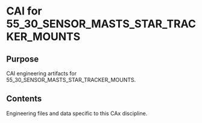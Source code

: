 # CAI for 55_30_SENSOR_MASTS_STAR_TRACKER_MOUNTS

## Purpose
CAI engineering artifacts for 55_30_SENSOR_MASTS_STAR_TRACKER_MOUNTS.

## Contents
Engineering files and data specific to this CAx discipline.
